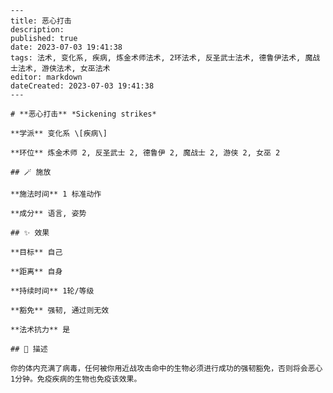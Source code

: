 
    ---
    title: 恶心打击
    description: 
    published: true
    date: 2023-07-03 19:41:38
    tags: 法术, 变化系, 疾病, 炼金术师法术, 2环法术, 反圣武士法术, 德鲁伊法术, 魔战士法术, 游侠法术, 女巫法术
    editor: markdown
    dateCreated: 2023-07-03 19:41:38
    ---

    # **恶心打击** *Sickening strikes*

    **学派** 变化系 \[疾病\] 

    **环位** 炼金术师 2, 反圣武士 2, 德鲁伊 2, 魔战士 2, 游侠 2, 女巫 2

    ## 🪄 施放

    **施法时间** 1 标准动作

    **成分** 语言, 姿势

    ## ✨ 效果 

    **目标** 自己 

    **距离** 自身  

    **持续时间** 1轮/等级 

    **豁免** 强韧, 通过则无效

    **法术抗力** 是

    ## 📖 描述

    你的体内充满了病毒，任何被你用近战攻击命中的生物必须进行成功的强韧豁免，否则将会恶心1分钟。免疫疾病的生物也免疫该效果。
    